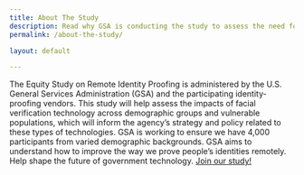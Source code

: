 ```yaml
---
title: About The Study
description: Read why GSA is conducting the study to assess the need for equitable access.
permalink: /about-the-study/

layout: default

---
```


The Equity Study on Remote Identity Proofing is administered by the U.S. General Services Administration (GSA) and the participating identity-proofing vendors. This study will help assess the impacts of facial verification technology across demographic groups and vulnerable populations, which will inform the agency’s strategy and policy related to these types of technologies. GSA is working to ensure we have 4,000 participants from varied demographic backgrounds. GSA aims to understand how to improve the way we prove people’s identities remotely. Help shape the future of government technology. <a id="cta-about" href="{{ site.survey_link }}" target="_blank" rel="noopener" class="usa-link usa-link--external">Join our study!</a>